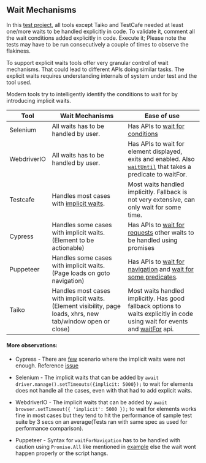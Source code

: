## Wait Mechanisms

In this [test project](https://github.com/getgauge-contrib/compareBrowserAutomationTools/tree/master/comparePerformanceAndReliableWaitsOfTools/benchmarks), all tools except Taiko and TestCafe needed at least one/more waits to be handled explicitly in code. To validate it, comment all the wait conditions added explicitly in code. Execute it; Please note the tests may have to be run consecutively a couple of times to observe the flakiness. 

To support explicit waits tools offer very granular control of wait mechanisms. That could lead to different APIs doing similar tasks. The explicit waits requires understanding internals of system under test and the tool used.

Modern tools try to intelligently identify the conditions to wait for by introducing implicit waits. 

| Tool        | Wait Mechanisms                                                                                                                               | Ease of use                                                                                |
|-------------|-------------------------------------------------------------------------------------------------------------------------------------------|--------------------------------------------------------------------------------------------|
| Selenium    | All waits has to be handled by user.                                                                                                      | Has APIs to [wait for conditions](https://seleniumhq.github.io/selenium/docs/api/javascript/module/selenium-webdriver/index_exports_WebDriver.html#wait)                                            |
| WebdriverIO | All waits has to be handled by user.                                                                                                      | Has APIs to wait for element displayed, exits and enabled. Also [`waitUntil`](https://webdriver.io/docs/api/browser/waitUntil.html) that takes a predicate to waitFor.                        |
| Testcafe    | Handles most cases with [implicit waits](https://devexpress.github.io/testcafe/documentation/test-api/built-in-waiting-mechanisms.html).  | Most waits handled implicitly. Fallback is not very extensive, can only wait for some time.                             |
| Cypress     | Handles some cases with implicit waits.(Element to be actionable)                                                                         | Has APIs to [wait for requests](https://docs.cypress.io/api/commands/wait.html#Syntax) other waits to be handled using promises                              |
| Puppeteer   | Handles some cases with implicit waits.(Page loads on goto navigation)                                                                    | Has APIs to [wait for navigation](https://github.com/GoogleChrome/puppeteer/blob/v1.18.0/docs/api.md#pagewaitfornavigationoptions) and [wait for some predicates](https://github.com/GoogleChrome/puppeteer/blob/v1.18.0/docs/api.md#pagewaitforselectororfunctionortimeout-options-args). |
| Taiko       | Handles most cases with implicit waits.(Element visibility, page loads, xhrs, new tab/window open or close)                               | Most waits handled implicitly. Has good fallback options to waits explicitly in code using wait for events and [waitFor](https://taiko.gauge.org/#waitfor) api.           |

#### More observations:

- Cypress - There are [few](https://github.com/getgauge-contrib/forToolComparison/blob/4b39899562b8ad8cb53e464aecfb339219fc8bd5/comparePerformanceAndFlakinessOfTools/benchmarks/cypress/tests/customerManager.test.js#L32) scenario where the implicit waits were not enough. Reference [issue](https://github.com/cypress-io/cypress/issues/2113)

- Selenium - The implicit waits that can be added by `await driver.manage().setTimeouts({implicit: 5000});` to wait for elements does not handle all the cases, even with that had to add explicit waits.

- WebdriverIO - The implicit waits that can be added by `await browser.setTimeout({ 'implicit': 5000 });` to wait for elements works fine in most cases but they tend to hit the performance of sample test suite by 3 secs on an average(Tests ran with same spec as used for performance comparison). 

- Puppeteer - Syntax for `waitForNavigation` has to be handled with caution using `Promise.All` like mentioned in [example](https://github.com/GoogleChrome/puppeteer/blob/v1.18.0/docs/api.md#pagewaitfornavigationoptions) else the wait wont happen properly or the script hangs. 


